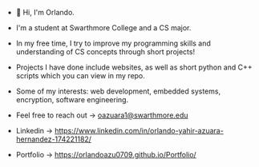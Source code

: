 - 👋 Hi, I'm Orlando.

- I'm a student at Swarthmore College and a CS major.
- In my free time, I try to improve my programming skills and understanding of CS concepts through short projects!
- Projects I have done include websites, as well as short python and C++ scripts which you can view in my repo.
- Some of my interests: web development, embedded systems, encryption, software engineering.

- Feel free to reach out -> oazuara1@swarthmore.edu
- Linkedin -> https://www.linkedin.com/in/orlando-yahir-azuara-hernandez-174221182/
- Portfolio -> https://orlandoazu0709.github.io/Portfolio/

<!---
orlandoazu0709/orlandoazu0709 is a ✨ special ✨ repository because its `README.md` (this file) appears on your GitHub profile.
You can click the Preview link to take a look at your changes.
--->
